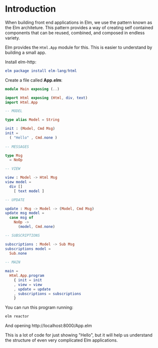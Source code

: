 # Introduction

When building front end applications in Elm, we use the pattern known as the Elm architeture. This pattern provides a way of creating self contained components that can be reused, combined, and composed in endless variety.

Elm provides the `Html.App` module for this. This is easier to understand by building a small app.

Install elm-http:

```elm
elm package install elm-lang/html
```

Create a file called __App.elm__:

```elm
module Main exposing (..)

import Html exposing (Html, div, text)
import Html.App

-- MODEL

type alias Model = String

init : (Model, Cmd Msg)
init =
  ( "Hello" , Cmd.none )
  
-- MESSAGES

type Msg
  = NoOp

-- VIEW

view : Model -> Html Msg
view model =
  div []
    [ text model ]

-- UPDATE

update : Msg -> Model -> (Model, Cmd Msg)
update msg model =
  case msg of
    NoOp ->
      (model, Cmd.none)

-- SUBSCRIPTIONS

subscriptions : Model -> Sub Msg
subscriptions model =
  Sub.none
  
-- MAIN

main =
  Html.App.program
    { init = init
    , view = view
    , update = update
    , subscriptions = subscriptions
    }
```

You can run this program running:

```bash
elm reactor
```

And opening http://localhost:8000/App.elm

This is a lot of code for just showing "Hello", but it will help us understand the structure of even very complicated Elm applications.

